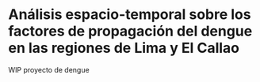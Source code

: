 # Análisis espacio-temporal sobre los factores de propagación del dengue en las regiones de Lima y El Callao
WIP proyecto de dengue
